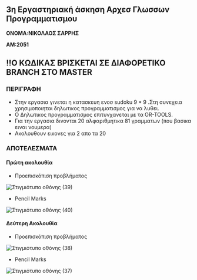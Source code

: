 ## 3η Εργαστηριακή άσκηση Αρχεσ Γλωσσων Προγραμματισμου

**ΟΝΟΜΑ:ΝΙΚΟΛΑΟΣ ΣΑΡΡΗΣ**

**ΑΜ:2051**

**!!O ΚΩΔΙΚΑΣ ΒΡΙΣΚΕΤΑΙ ΣΕ ΔΙΑΦΟΡΕΤΙΚΟ BRANCH ΣΤΟ MASTER**
---

### ΠΕΡΙΓΡΑΦΗ
  * Στην εργασια γινεται η κατασκευη ενοσ sudoku 9 * 9 .Στη συνεχεια χρησιμοποιηται δηλωτικος προγραμματισμος για να λυθει.
  * Ο Δηλωτικος προγραμματισμος επιτυνχανεται με τα OR-TOOLS.
  * Για την εργασια δινονται 20 αλφαριθμητικα 81 γραμματων (που βασικα ειναι νουμερα)
  * Ακολουθουν εικονες για 2 απο τα 20

### ΑΠΟΤΕΛΕΣΜΑΤΑ
#### Πρώτη ακολουθία

* Προεπισκόπιση προβλήματος

![Στιγμιότυπο οθόνης (39)](https://user-images.githubusercontent.com/65713677/120868182-1acacb00-c59c-11eb-8c45-3fb0c8344b72.png)


* Pencil Marks

![Στιγμιότυπο οθόνης (40)](https://user-images.githubusercontent.com/65713677/120868187-20281580-c59c-11eb-8871-8368fd038ae4.png)

#### Δεύτερη Ακολουθία

* Προεπισκόπιση προβλήματος

![Στιγμιότυπο οθόνης (38)](https://user-images.githubusercontent.com/65713677/120868207-2f0ec800-c59c-11eb-991f-b168db849fed.png)

* Pencil Marks 

![Στιγμιότυπο οθόνης (37)](https://user-images.githubusercontent.com/65713677/120868214-333ae580-c59c-11eb-92bd-a30e8510fe1b.png)

